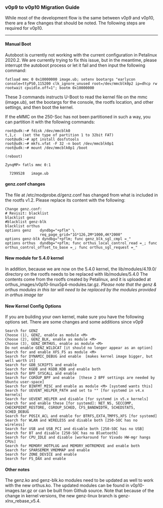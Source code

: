 ### v0p9 to v0p10 Migration Guide

While most of the development flow is the same between v0p9 and v0p10, there are a few changes that should be noted. 
The following steps are required for v0p10.

---

#### Manual Boot

Autoboot is currently not working with the current configuration in Petalinux 2020.2. We are currently trying to fix this issue, but in the meantime, please interrupt the autoboot process or let it fail and then input the following command:

    fatload mmc 0 0x10000000 image.ub; setenv bootargs "earlycon console=ttyPS0,115200 clk_ignore_unused root=/dev/mmcblk0p2 ip=dhcp rw rootwait cpuidle.off=1"; bootm 0x10000000

These 3 commands instructs U-Boot to read the kernel file on the mmc (image.ub), set the bootargs for the console, the rootfs location, and other settings, and then boot the kernel.

If the eMMC on the 250-Soc has not been partitioned in such a way, you can partition it with the following commands:

    root@udk:~# fdisk /dev/mmcblk0
    t,1,c   (set the type of partition 1 to 32bit FAT)
    root@udk:~# apt install dosfstools
    root@udk:~# mkfs.vfat -F 32 -n boot /dev/mmcblk0p1
    root@udk:~# mount /dev/mmcblk0p1 /boot
    
    (reboot)
    
    ZynqMP> fatls mmc 0:1
    
      7299528   image.ub

#### genz.conf changes

The file at /etc/modprobe.d/genz.conf has changed from what is included in the rootfs v1.2. Please replace its content with the following:

    Change genz.conf:
    # Revisit: blacklist
    blacklist genz
    #blacklist genz-blk
    blacklist orthus
    options genz    dyndbg="+pflm" \
                    req_page_grid="1G*126,2M*1000,4K*2000"
    options genz-blk dyndbg="+pflm; func genz_blk_sgl_cmpl =_"
    options orthus  dyndbg="+pflm; func orthus_local_control_read =_; func orthus_control_offset_to_base =_; func orthus_sgl_request =_"

#### New module for 5.4.0 kernel

In addition, because we are now on the 5.4.0 kernel, the lib/modules/4.19.0/ directory on the rootfs needs to be replaced with lib/modules/5.4.0
The contents come from the rootfs created by Petalinux, and it is uploaded at orthus_images/v0p10-linux5p4-modules.tar.gz.
*Please note that the genz & orthus modules in this tar will need to be replaced by the modules provided in orthus image tar*

#### New Kernel Config Options 

If you are building your own kernel, make sure you have the following options set. There are some changes and some additions since v0p9

    Search for GENZ
    Choose (1), GENZ, enable as module <M>
    Choose (2), GENZ_BLK, enable as module <M>
    Choose (3), GENZ_ORTHUS, enable as module <M>
    Do not enable GENZ_WILDCAT [it should no longer appear as an option]
    Search for and enable XFS_FS as module <M>
    Search for DYNAMIC_DEBUG and enable  [makes kernel image bigger, but well worth it]
    Search for GDB_SCRIPTS and enable
    Search for KGDB and KGDB_KDB and enable both
    Search for BPF_SYSCALL and enable
    Search for CGROUP_BPF and enable  [these 2 BPF settings are needed by Ubuntu user-space]
    Search for BINFMT_MISC and enable as module <M> [systemd wants this]
    Search for UEVENT_HELPER_PATH and set to "" [for systemd in v4.x kernels]
    Search for UEVENT_HELPER and disable [for systemd in v5.x kernels]
    Search for and enable these [for systemd]: NET_NS, SECCOMP, CHECKPOINT_RESTORE, CGROUP_SCHED, CFS_BANDWIDTH, SCHEDSTATS, SCHED_DEBUG
    Search for POSIX_ACL and enable for BTRFS,EXT4,TMPFS,XFS [for systemd]
    Search for WLAN and WIRELESS and disable both [250-SOC has no wireless]
    Search for USB and USB_PCI and disable both [250-SOC has no USB]
    Search for BT and disable [250-SOC has no Bluetooth]
    Search for CPU_IDLE and disable [workaround for Vivado HW-mgr hangs CPUs]
    Search for MEMORY_HOTPLUG and MEMORY_HOTREMOVE and enable both
    Search for SPARSEMEM_VMEMMAP and enable
    Search for ZONE_DEVICE and enable
    Search for FS_DAX and enable


#### Other notes

The genz.ko and genz-blk.ko modules need to be updated as well to work with the new orthus.ko. The updated modules can be found in v0p10-images.tar.gz or can be built from Github source. Note that because of the change in kernel versions, the new genz-linux branch is genz-xlnx_rebase_v5.4.

